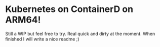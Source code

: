 # Kubernetes on ContainerD on ARM64!

Still a WIP but feel free to try. Real quick and dirty at the moment.
When finished I will write a nice readme ;)
